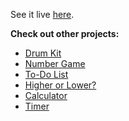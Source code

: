 See it live [here](https://sophie-tsai.github.io/Photo-Shopper/).

**Check out other projects:**
- [Drum Kit](https://sophie-tsai.github.io/Drum-Kit/)
- [Number Game](https://sophie-tsai.github.io/Number-Game/)
- [To-Do List](https://sophie-tsai.github.io/To-Do-List/)
- [Higher or Lower?](https://sophie-tsai.github.io/Higher-Lower/)
- [Calculator](https://sophie-tsai.github.io/Calculator/)
- [Timer](https://sophie-tsai.github.io/Timer/)



